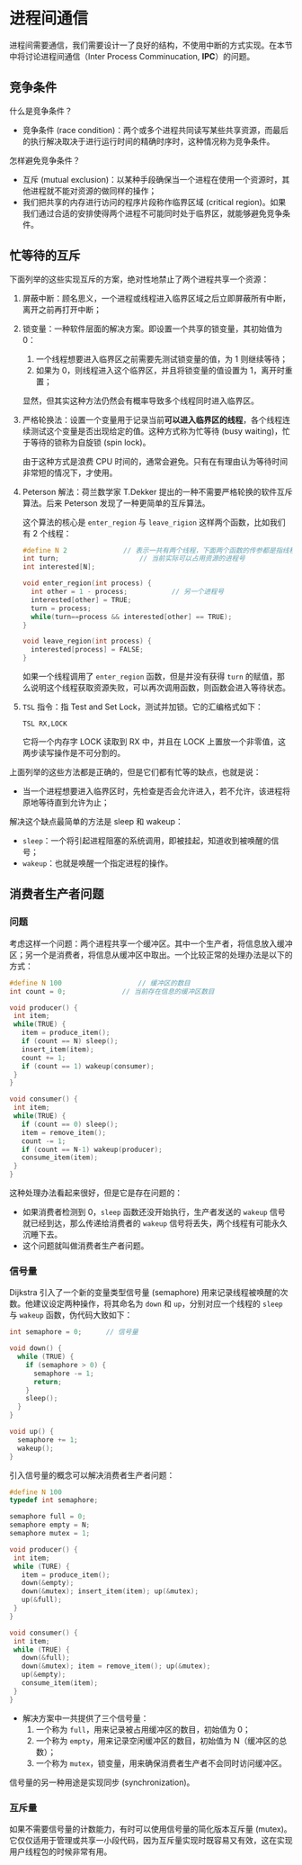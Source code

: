 # 进程间通信

进程间需要通信，我们需要设计一了良好的结构，不使用中断的方式实现。在本节中将讨论进程间通信（Inter Process Comminucation, **IPC**）的问题。

## 竞争条件

什么是竞争条件？

- 竞争条件 (race condition)：两个或多个进程共同读写某些共享资源，而最后的执行解决取决于进行运行时间的精确时序时，这种情况称为竞争条件。

怎样避免竞争条件？

- 互斥 (mutual exclusion)：以某种手段确保当一个进程在使用一个资源时，其他进程就不能对资源的做同样的操作；
- 我们把共享的内存进行访问的程序片段称作临界区域 (critical region)。如果我们通过合适的安排使得两个进程不可能同时处于临界区，就能够避免竞争条件。

## 忙等待的互斥

下面列举的这些实现互斥的方案，绝对性地禁止了两个进程共享一个资源：

1. 屏蔽中断：顾名思义，一个进程或线程进入临界区域之后立即屏蔽所有中断，离开之前再打开中断；

2. 锁变量：一种软件层面的解决方案。即设置一个共享的锁变量，其初始值为 0：

   1. 一个线程想要进入临界区之前需要先测试锁变量的值，为 1 则继续等待；
   2. 如果为 0，则线程进入这个临界区，并且将锁变量的值设置为 1，离开时重置；

   显然，但其实这种方法仍然会有概率导致多个线程同时进入临界区。

3. 严格轮换法：设置一个变量用于记录当前**可以进入临界区的线程**，各个线程连续测试这个变量是否出现给定的值。这种方式称为忙等待 (busy waiting)，忙于等待的锁称为自旋锁 (spin lock)。

   由于这种方式是浪费 CPU 时间的，通常会避免。只有在有理由认为等待时间非常短的情况下，才使用。

4. Peterson 解法：荷兰数学家 T.Dekker 提出的一种不需要严格轮换的软件互斥算法。后来 Peterson 发现了一种更简单的互斥算法。

   这个算法的核心是 `enter_region` 与 `leave_rigion` 这样两个函数，比如我们有 2 个线程：

   ```c
   #define N 2				// 表示一共有两个线程，下面两个函数的传参都是指线程号，共有 01 两种取值
   int turn;					// 当前实际可以占用资源的进程号
   int interested[N];
   
   void enter_region(int process) {
     int other = 1 - process;			// 另一个进程号
     interested[other] = TRUE;
     turn = process;
     while(turn==process && interested[other] == TRUE);
   }
   
   void leave_region(int process) {
     interested[process] = FALSE;
   }
   ```

   如果一个线程调用了 `enter_region` 函数，但是并没有获得 `turn` 的赋值，那么说明这个线程获取资源失败，可以再次调用函数，则函数会进入等待状态。

5. `TSL` 指令：指 Test and Set Lock，测试并加锁。它的汇编格式如下：

   ```assembly
   TSL RX,LOCK
   ```

   它将一个内存字 LOCK 读取到 RX 中，并且在 LOCK 上置放一个非零值，这两步读写操作是不可分割的。

上面列举的这些方法都是正确的，但是它们都有忙等的缺点，也就是说：

- 当一个进程想要进入临界区时，先检查是否会允许进入，若不允许，该进程将原地等待直到允许为止；

解决这个缺点最简单的方法是 sleep 和 wakeup：

- `sleep`：一个将引起进程阻塞的系统调用，即被挂起，知道收到被唤醒的信号；
- `wakeup`：也就是唤醒一个指定进程的操作。

## 消费者生产者问题

### 问题

考虑这样一个问题：两个进程共享一个缓冲区。其中一个生产者，将信息放入缓冲区；另一个是消费者，将信息从缓冲区中取出。一个比较正常的处理办法是以下的方式：

 ```c
#define N 100					// 缓冲区的数目
int count = 0;				// 当前存在信息的缓冲区数目

void producer() {
  int item;
  while(TRUE) {
    item = produce_item();
    if (count == N) sleep();
    insert_item(item);
    count += 1;
    if (count == 1) wakeup(consumer);
  }
}

void consumer() {
  int item;
  while(TRUE) {
    if (count == 0) sleep();
    item = remove_item();
    count -= 1;
    if (count == N-1) wakeup(producer);
    consume_item(item);
  }
}
 ```

这种处理办法看起来很好，但是它是存在问题的：

- 如果消费者检测到 0，`sleep` 函数还没开始执行，生产者发送的 `wakeup` 信号就已经到达，那么传递给消费者的 `wakeup` 信号将丢失，两个线程有可能永久沉睡下去。
- 这个问题就叫做消费者生产者问题。

### 信号量

Dijkstra 引入了一个新的变量类型信号量 (semaphore) 用来记录线程被唤醒的次数。他建议设定两种操作，将其命名为 `down` 和 `up`，分别对应一个线程的 `sleep` 与  `wakeup` 函数，伪代码大致如下：

```c
int semaphore = 0;		// 信号量

void down() {
  while (TRUE) {
    if (semaphore > 0) {
      semaphore -= 1;
      return;
    }
    sleep();
  }
}

void up() {
  semaphore += 1;
  wakeup();
}
```

引入信号量的概念可以解决消费者生产者问题：

 ```c
#define N 100
typedef int semaphore;

semaphore full = 0;
semaphore empty = N;
semaphore mutex = 1;

void producer() {
  int item;
  while (TURE) {
    item = produce_item();
    down(&empty);
    down(&mutex); insert_item(item); up(&mutex);
    up(&full);
  }
}

void consumer() {
  int item;
  while (TRUE) {
    down(&full);
    down(&mutex); item = remove_item(); up(&mutex);
    up(&empty);
    consume_item(item);
  }
}
 ```

- 解决方案中一共提供了三个信号量：
  1. 一个称为 `full`，用来记录被占用缓冲区的数目，初始值为 0；
  2. 一个称为 `empty`，用来记录空闲缓冲区的数目，初始值为 N（缓冲区的总数）；
  3. 一个称为 `mutex`，锁变量，用来确保消费者生产者不会同时访问缓冲区。

信号量的另一种用途是实现同步 (synchronization)。

### 互斥量

如果不需要信号量的计数能力，有时可以使用信号量的简化版本互斥量 (mutex)。它仅仅适用于管理或共享一小段代码，因为互斥量实现时既容易又有效，这在实现用户线程包的时候非常有用。